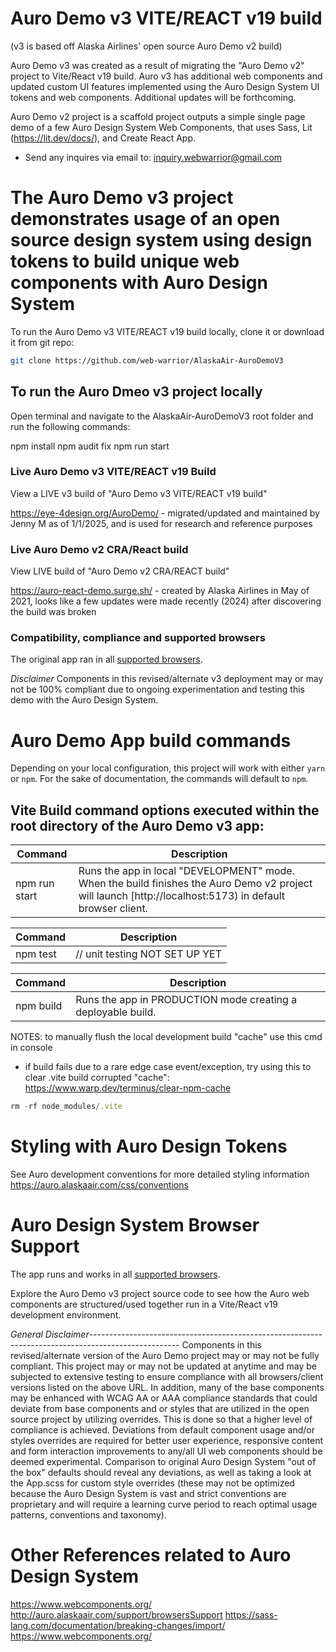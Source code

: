 # Auro Demo v3 VITE/REACT v19 build

(v3 is based off Alaska Airlines' open source Auro Demo v2 build)

Auro Demo v3 was created as a result of migrating the "Auro Demo v2" project to Vite/React v19 build. Auro v3 has additional web components and updated custom UI features implemented using the Auro Design System UI tokens and web components. Additional updates will be forthcoming.

Auro Demo v2 project is a scaffold project outputs a simple single page demo of a few Auro Design System Web Components, that uses Sass, Lit (https://lit.dev/docs/), and Create React App.

* Send any inquires via email to: inquiry.webwarrior@gmail.com





# The Auro Demo v3 project demonstrates usage of an open source design system using design tokens to build unique web components with Auro Design System

To run the Auro Demo v3 VITE/REACT v19 build locally, clone it or download it from git repo:

```bash
git clone https://github.com/web-warrior/AlaskaAir-AuroDemoV3
```


## To run the Auro Dmeo v3 project locally
Open terminal and navigate to the AlaskaAir-AuroDemoV3 root folder and run the following commands:

npm install
npm audit fix
npm run start



### Live Auro Demo v3 VITE/REACT v19 Build

View a LIVE v3 build of "Auro Demo v3 VITE/REACT v19 build"

https://eye-4design.org/AuroDemo/ - migrated/updated and maintained by Jenny M as of 1/1/2025, and is used for research and reference purposes




### Live Auro Demo v2 CRA/React build

View LIVE build of "Auro Demo v2 CRA/REACT build"

https://auro-react-demo.surge.sh/  - created by Alaska Airlines in May of 2021, looks like a few updates were made recently (2024) after discovering the build was broken




### Compatibility, compliance and supported browsers

The original app ran in all [supported browsers](http://auro.alaskaair.com/support/browsersSupport).

*Disclaimer* Components in this revised/alternate v3 deployment may or may not be 100% compliant due to ongoing experimentation and testing this demo with the Auro Design System.







# Auro Demo App build commands

Depending on your local configuration, this project will work with either `yarn` or `npm`.
For the sake of documentation, the commands will default to `npm`.

## Vite Build command options executed within the root directory of the Auro Demo v3 app:

| Command | Description
|---|---
| npm run start | Runs the app in local "DEVELOPMENT" mode. When the build finishes the Auro Demo v2 project will launch [http://localhost:5173) in default browser client.




| Command | Description
|---|---
| npm test  | // unit testing NOT SET UP YET




| Command | Description
|---|---
| npm build | Runs the app in PRODUCTION mode creating a deployable build.


NOTES: to manually flush the local development build "cache" use this cmd in console
* if build fails due to a rare edge case event/exception, try using this to clear .vite build corrupted "cache":
https://www.warp.dev/terminus/clear-npm-cache

```js
rm -rf node_modules/.vite
```




# Styling with Auro Design Tokens

See Auro development conventions for more detailed styling information https://auro.alaskaair.com/css/conventions





# Auro Design System Browser Support

The app runs and works in all [supported browsers](http://auro.alaskaair.com/support/browsersSupport).

Explore the Auro Demo v3 project source code to see how the Auro web components are structured/used together run in a Vite/React v19 development environment.

*General Disclaimer*----------------------------------------------------------------------------------------------------
Components in this revised/alternate version of the Auro Demo project may or may not be fully compliant.
This project may or may not be updated at anytime and may be subjected to extensive testing to ensure compliance with all browsers/client versions listed on the above URL. In addition, many of the base components may be enhanced with WCAG AA or AAA compliance standards that could deviate from base components and or styles that are utilized in the open source project by utilizing overrides. This is done so that a higher level of compliance is achieved. Deviations from default component usage and/or styles overrides are required for better user experience, responsive content and form interaction improvements to any/all UI web components should be deemed experimental. Comparison to original Auro Design System "out of the box" defaults should reveal any deviations, as well as taking a look at the App.scss for custom style overrides (these may not be optimized because the Auro Design System is vast and strict conventions are proprietary and will require a learning curve period to reach optimal usage patterns, conventions and taxonomy).





# Other References related to Auro Design System

https://www.webcomponents.org/
http://auro.alaskaair.com/support/browsersSupport
https://sass-lang.com/documentation/breaking-changes/import/
https://www.webcomponents.org/